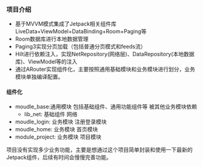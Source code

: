### 项目介绍

* 基于MVVM模式集成了Jetpack相关组件库LiveData+ViewModel+DataBinding+Room+Paging等
* Room数据库进行本地数据管理
* Paging3实现分页加载（包括普通分页模式和feeds流）
* Hilt进行依赖注入，实现NetRepository(网络层)、DataRepository(本地数据库)、ViewModel等的注入
* 通过ARouter实现组件化，主要按照通用基础模块和业务模块进行划分，业务模块单独编译配置。

#### 组件化

* moudle_base:通用模块 包括基础组件、通用功能组件等  被其他业务模块依赖
  * lib_net: 基础组件 网络
* moudle_login: 业务模块 注册登录模块
* moudle_home: 业务模块 首页模块
* module_project: 业务模块 项目模块

项目没有实现多少业务功能，主要是想通过这个项目简单封装和使用一下最新的Jetpack组件，后续有时间会慢慢完善功能。

